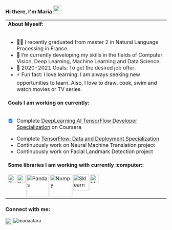 ### Hi there, I'm Maria <a href="https://www.linkedin.com/in/mariaafara/" target="_blank"><img src="https://media.giphy.com/media/hvRJCLFzcasrR4ia7z/giphy.gif" width="25px"></a>

<table>
<tr>
<td>
<strong>About Myself:</strong>
<br>
<br>

- 👨‍💻 I recently graduated from master 2 in Natural Language Processing in France.
- 🌱 I’m currently developing my skills in the fields of Computer Vision, Deep Learning, Machine Learning and Data Science.
- 🥅 2020-2021 Goals: To get the desired job offer.
- ⚡ Fun fact: I love learning. I am always seeking new opportunities to learn. Also, I love to draw, cook, swim and watch movies or TV series.
</td>
</tr>
<tr>
<td>
<strong>Goals I am working on currently:</strong>
<br>
<br>

- [x] Complete [DeepLearning.AI TensorFlow Developer Specialization](https://www.coursera.org/professional-certificates/tensorflow-in-practice) on Coursera 
- Complete [TensorFlow: Data and Deployment Specialization](https://www.coursera.org/specializations/tensorflow-data-and-deployment)
- Continuously work on Neural Machine Translation project
- Continuously work on Facial Landmark Detection project
</td>
</tr>
<tr>
<td>
<strong>Some libraries I am working with currently :computer::</strong>
<br>
<br>
<img align="left" alt="Tensorflow" width="26px" src="https://upload.wikimedia.org/wikipedia/commons/2/2d/Tensorflow_logo.svg" />
<img align="left" alt="Keras" width="26px" src="https://upload.wikimedia.org/wikipedia/commons/a/ae/Keras_logo.svg" />
<img align="left" alt="Pandas" width="70px"  src="https://upload.wikimedia.org/wikipedia/commons/e/ed/Pandas_logo.svg" />
<img align="left" alt="Numpy" width="70px"  hight="36px" src="https://github.com/numpy/numpy/blob/7e7f4adab814b223f7f917369a72757cd28b10cb/branding/icons/numpylogo.svg" />
<img align="left" alt="Sklearn" width="50px" src="https://upload.wikimedia.org/wikipedia/commons/thumb/0/05/Scikit_learn_logo_small.svg/640px-Scikit_learn_logo_small.svg.png" />
<img align="left" alt="Matplotlib" width="26px" src="https://upload.wikimedia.org/wikipedia/commons/0/01/Created_with_Matplotlib-logo.svg" />
</td>
</tr>
</table>


### Connect with me:
[<img align="left" title="LinkedIn" alt="mariaafara | LinkedIn" width="22px" src="https://cdn.jsdelivr.net/npm/simple-icons@v3/icons/linkedin.svg" />][linkedin]

[linkedin]: https://www.linkedin.com/in/mariaafara/
<p align="left"> <img src="https://komarev.com/ghpvc/?username=mariaafara&color=blueviolet" alt="mariaafara" /> </p></div>
